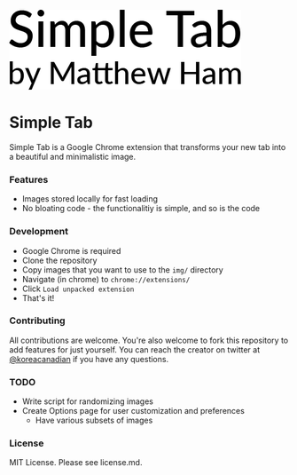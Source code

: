 ![Simple Tab](img/simple-tab.png)

# Simple Tab

Simple Tab is a Google Chrome extension that transforms your new tab into a beautiful and minimalistic image. 

### Features

* Images stored locally for fast loading
* No bloating code - the functionalitiy is simple, and so is the code

### Development

* Google Chrome is required
* Clone the repository
* Copy images that you want to use to the `img/` directory
* Navigate (in chrome) to `chrome://extensions/`
* Click `Load unpacked extension`
* That's it!

### Contributing

All contributions are welcome. You're also welcome to fork this repository to add features for just yourself. You can reach the creator on twitter at [@koreacanadian](https://twitter.com/koreacanadian) if you have any questions.

### TODO
* Write script for randomizing images
* Create Options page for user customization and preferences
    * Have various subsets of images

### License

MIT License. Please see license.md.